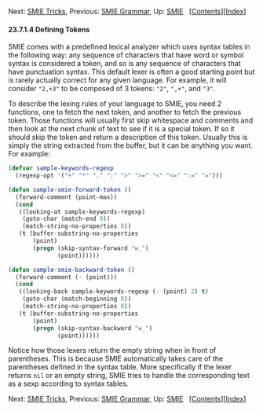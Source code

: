 

Next: [SMIE Tricks](SMIE-Tricks.html), Previous: [SMIE Grammar](SMIE-Grammar.html), Up: [SMIE](SMIE.html)   \[[Contents](index.html#SEC_Contents "Table of contents")]\[[Index](Index.html "Index")]

#### 23.7.1.4 Defining Tokens

SMIE comes with a predefined lexical analyzer which uses syntax tables in the following way: any sequence of characters that have word or symbol syntax is considered a token, and so is any sequence of characters that have punctuation syntax. This default lexer is often a good starting point but is rarely actually correct for any given language. For example, it will consider `"2,+3"` to be composed of 3 tokens: `"2"`, `",+"`, and `"3"`.

To describe the lexing rules of your language to SMIE, you need 2 functions, one to fetch the next token, and another to fetch the previous token. Those functions will usually first skip whitespace and comments and then look at the next chunk of text to see if it is a special token. If so it should skip the token and return a description of this token. Usually this is simply the string extracted from the buffer, but it can be anything you want. For example:

```lisp
(defvar sample-keywords-regexp
  (regexp-opt '("+" "*" "," ";" ">" ">=" "<" "<=" ":=" "=")))
```

```lisp
(defun sample-smie-forward-token ()
  (forward-comment (point-max))
  (cond
   ((looking-at sample-keywords-regexp)
    (goto-char (match-end 0))
    (match-string-no-properties 0))
   (t (buffer-substring-no-properties
       (point)
       (progn (skip-syntax-forward "w_")
              (point))))))
```

```lisp
(defun sample-smie-backward-token ()
  (forward-comment (- (point)))
  (cond
   ((looking-back sample-keywords-regexp (- (point) 2) t)
    (goto-char (match-beginning 0))
    (match-string-no-properties 0))
   (t (buffer-substring-no-properties
       (point)
       (progn (skip-syntax-backward "w_")
              (point))))))
```

Notice how those lexers return the empty string when in front of parentheses. This is because SMIE automatically takes care of the parentheses defined in the syntax table. More specifically if the lexer returns `nil` or an empty string, SMIE tries to handle the corresponding text as a sexp according to syntax tables.

Next: [SMIE Tricks](SMIE-Tricks.html), Previous: [SMIE Grammar](SMIE-Grammar.html), Up: [SMIE](SMIE.html)   \[[Contents](index.html#SEC_Contents "Table of contents")]\[[Index](Index.html "Index")]
